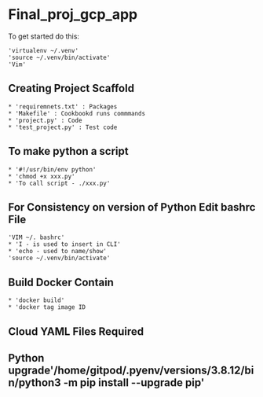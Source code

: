 # Final_proj_gcp_app

To get started do this:

    'virtualenv ~/.venv'
    'source ~/.venv/bin/activate'
    'Vim'

## Creating Project Scaffold

    * 'requiremnets.txt' : Packages 
    * 'Makefile' : Cookbookd runs commmands
    * 'project.py' : Code
    * 'test_project.py' : Test code 

## To make python a script

    * '#!/usr/bin/env python'
    * 'chmod +x xxx.py'
    * 'To call script - ./xxx.py'

## For Consistency on version of Python Edit bashrc File

    'VIM ~/. bashrc'
    * 'I - is used to insert in CLI'
    * 'echo - used to name/show'
    'source ~/.venv/bin/activate'

## Build Docker Contain
    * 'docker build'
    * 'docker tag image ID 

## Cloud YAML Files Required

## Python upgrade'/home/gitpod/.pyenv/versions/3.8.12/bin/python3 -m pip install --upgrade pip' 